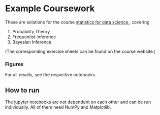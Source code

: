 # Example Coursework

These are solutions for the course
<a href="https://www.ewi-psy.fu-berlin.de/einrichtungen/arbeitsbereiche/computational_cogni_neurosc/teaching/Statistics_for_Data_Science_19_20.html"> statistics for data science </a>, covering 

1. Probability Theory
2. Frequentist Inference
3. Bayesian Inference.

(The corresponding exercise sheets can be found on the course website.)

### Figures
For all results, see the respective notebooks.

## How to run
The jupyter notebooks are not dependent on each other and can be run individually. 
All of them need NumPy and Matplotlib.
